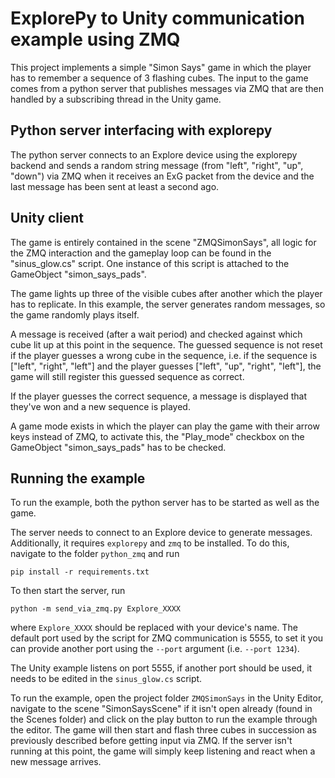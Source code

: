 # ExplorePy to Unity communication example using ZMQ
This project implements a simple "Simon Says" game in which the player has to remember a sequence of 3 flashing cubes. The input to the game comes from a python server that publishes messages via ZMQ that are then handled by a subscribing thread in the Unity game.

## Python server interfacing with explorepy
The python server connects to an Explore device using the explorepy backend and sends a random string message (from "left", "right", "up", "down") via ZMQ when it receives an ExG packet from the device and the last message has been sent at least a second ago.

## Unity client
The game is entirely contained in the scene "ZMQSimonSays", all logic for the ZMQ interaction and the gameplay loop can be found in the "sinus_glow.cs" script. One instance of this script is attached to the GameObject "simon_says_pads".

The game lights up three of the visible cubes after another which the player has to replicate. In this example, the server generates random messages, so the game randomly plays itself.

A message is received (after a wait period) and checked against which cube lit up at this point in the sequence. The guessed sequence is not reset if the player guesses a wrong cube in the sequence, i.e. if the sequence is ["left", "right", "left"] and the player guesses ["left", "up", "right", "left"], the game will still register this guessed sequence as correct.

If the player guesses the correct sequence, a message is displayed that they've won and a new sequence is played.

A game mode exists in which the player can play the game with their arrow keys instead of ZMQ, to activate this, the "Play_mode" checkbox on the GameObject "simon_says_pads" has to be checked.

## Running the example
To run the example, both the python server has to be started as well as the game.

The server needs to connect to an Explore device to generate messages. Additionally, it requires ```explorepy``` and ```zmq``` to be installed. To do this, navigate to the folder ```python_zmq``` and run
```
pip install -r requirements.txt
```
To then start the server, run
```
python -m send_via_zmq.py Explore_XXXX
```
where ```Explore_XXXX``` should be replaced with your device's name. The default port used by the script for ZMQ communication is 5555, to set it you can provide another port using the ```--port``` argument (i.e. ```--port 1234```).

The Unity example listens on port 5555, if another port should be used, it needs to be edited in the ```sinus_glow.cs``` script.

To run the example, open the project folder ```ZMQSimonSays``` in the Unity Editor, navigate to the scene "SimonSaysScene" if it isn't open already (found in the Scenes folder) and click on the play button to run the example through the editor. The game will then start and flash three cubes in succession as previously described before getting input via ZMQ. If the server isn't running at this point, the game will simply keep listening and react when a new message arrives.